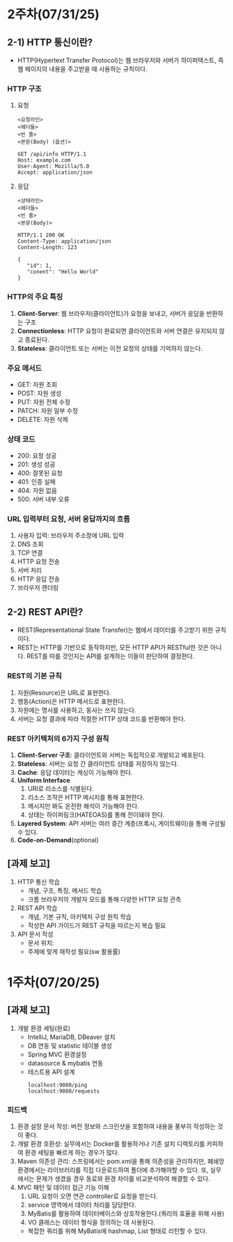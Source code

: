 # 2주차(07/31/25)
## 2-1) HTTP 통신이란?
* HTTP(Hypertext Transfer Protocol)는 웹 브라우저와 서버가 하이퍼텍스트, 즉 웹 페이지의 내용을 주고받을 때 사용하는 규칙이다.
### HTTP 구조
1. 요청
   ```
   <요청라인>
   <헤더들>
   <빈 줄>
   <본문(Body) (옵션)>
   ```
   ```
   GET /api/info HTTP/1.1
   Host: example.com
   User-Agent: Mozilla/5.0
   Accept: application/json
   ```

2. 응답
   ```
   <상태라인>
   <헤더들>
   <빈 줄>
   <본문(Body)>
   ```
   ```
   HTTP/1.1 200 OK
   Content-Type: application/json
   Content-Length: 123
   
   {
      "id": 1,
      "conent": "Hello World"
   }
   ```
### HTTP의 주요 특징
1. **Client-Server**: 웹 브라우저(클라이언트)가 요청을 보내고, 서버가 응답을 반환하는 구조
2. **Connectionless**: HTTP 요청이 완료되면 클라이언트와 서버 연결은 유지되지 않고 종료된다.
3. **Stateless**: 클라이언트 또는 서버는 이전 요청의 상태를 기억하지 않는다.

### 주요 메서드
* GET: 자원 조회
* POST: 자원 생성
* PUT: 자원 전체 수정
* PATCH: 자원 일부 수정
* DELETE: 자원 삭제

### 상태 코드
* 200: 요청 성공
* 201: 생성 성공
* 400: 잘못된 요청
* 401: 인증 실패
* 404: 자원 없음
* 500: 서버 내부 오류 

### URL 입력부터 요청, 서버 응답까지의 흐름
1. 사용자 입력: 브라우저 주소창에 URL 입력
2. DNS 조회
3. TCP 연결
4. HTTP 요청 전송
5. 서버 처리
6. HTTP 응답 전송
7. 브라우저 렌더링

## 2-2) REST API란?
* REST(Representational State Transfer)는 웹에서 데이터를 주고받기 위한 규칙이다.
* REST는 HTTP를 기반으로 동작하지만, 모든 HTTP API가 RESTful한 것은 아니다. REST를 따를 것인지는 API를 설계하는 이들이 판단하여 결정한다.

### REST의 기본 규칙
  1. 자원(Resource)은 URL로 표현한다.
  2. 행동(Action)은 HTTP 메서드로 표현한다.
  3. 자원에는 명사를 사용하고, 동사는 쓰지 않는다.
  4. 서버는 요청 결과에 따라 적절한 HTTP 상태 코드를 반환해야 한다.

### REST 아키텍처의 6가지 구성 원칙
  1. **Client-Server 구조**: 클라이언트와 서버는 독립적으로 개발되고 배포된다.
  2. **Stateless**: 서버는 요청 간 클라이언트 상태를 저장하지 않는다.
  3. **Cache**: 응답 데이터는 캐싱이 가능해야 한다.
  4. **Uniform Interface**
     1. URI로 리소스를 식별된다.
     2. 리소스 조작은 HTTP 메시지를 통해 표현한다.
     3. 메시지만 봐도 온전한 해석이 가능해야 한다.
     4. 상태는 하이퍼링크(HATEOAS)를 통해 전이돼야 한다.
  5. **Layered System**: API 서버는 여러 중간 계층(프록시, 게이트웨이)을 통해 구성될 수 있다.
  6. **Code-on-Demand**(optional)

## [과제 보고]
1. HTTP 통신 학습
   * 개념, 구조, 특징, 메서드 학습
   * 크롬 브라우저의 개발자 모드를 통해 다양한 HTTP 요청 관측
2. REST API 학습
    * 개념, 기본 규칙, 아키텍처 구성 원칙 학습
    * 작성한 API 가이드가 REST 규칙을 따르는지 복습 필요
3. API 문서 작성
   * 문서 위치:
   * 주제에 맞게 재작성 필요(sw 활용률)

# 1주차(07/20/25)
## [과제 보고]
1. 개발 환경 세팅(완료)
   * IntelliJ, MariaDB, DBeaver 설치
   * DB 연동 및 statistic 테이블 생성
   * Spring MVC 환경설정
   * datasource & mybatis 연동
   * 테스트용 API 설계
      ```
      localhost:9080/ping
      localhost:9080/requests
      ```
     
### 피드백
1. 환경 설정 문서 작성: 버전 정보와 스크린샷을 포함하여 내용을 풍부히 작성하는 것이 좋다.
2. 개발 환경 호환성: 실무에서는 Docker를 활용하거나 기존 설치 디렉토리를 카피하여 환경 세팅을 빠르게 하는 경우가 많다.
3. Maven 의존성 관리: 스프링에서는 pom.xml을 통해 의존성을 관리하지만, 폐쇄망 환경에서는 라이브러리를 직접 다운로드하여 폴더에 추가해야할 수 있다. 또, 실무에서는 문제가 생겼을 경우 동료와 환경 차이를 비교분석하여 해결할 수 있다.
4. MVC 패턴 및 데이터 접근 기능 이해
   1. URL 요청이 오면 연관 controller로 요청을 받는다.
   2. service 영역에서 데이터 처리를 담당한다.
   3. MyBatis를 활용하여 데이터베이스와 상호작용한다.(쿼리의 효율을 위해 사용)
   4. VO 클래스는 데이터 형식을 정의하는 데 사용된다.
   * 복잡한 쿼리를 위해 MyBatis에 hashmap, List 형태로 리턴할 수 있다.
   
     
